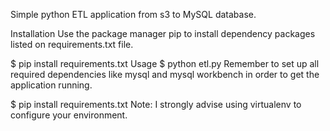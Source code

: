 Simple python ETL application from s3 to MySQL database.

Installation
Use the package manager pip to install dependency packages listed on requirements.txt file.

$ pip install requirements.txt
Usage
$ python etl.py
Remember to set up all required dependencies like mysql and mysql workbench in order to get the application running.

$ pip install requirements.txt  Note: I strongly advise using virtualenv to configure your environment.
